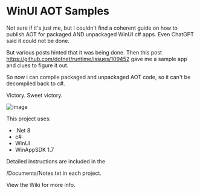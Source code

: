 # WinUI AOT Samples

Not sure if it's just me, but I couldn't find a coherent guide on how to publish AOT for packaged AND unpackaged WinUI c# apps.  Even ChatGPT said it could not be done.  

But various posts hinted that it was being done.  Then this post https://github.com/dotnet/runtime/issues/109452 gave me a sample app and clues to figure it out.  

So now i can compile packaged and unpackaged AOT code, so it can't be decompiled back to c#. 

Victory.  Sweet victory.

<img alt="image" src="https://github.com/user-attachments/assets/325895d4-ec6c-45ec-9109-0215fc36ef9a" />

This project uses:

- .Net 8
- c#
- WinUI
- WinAppSDK 1.7

Detailed instructions are included in the 

/Documents/Notes.txt in each project.

View the Wiki for more info.

